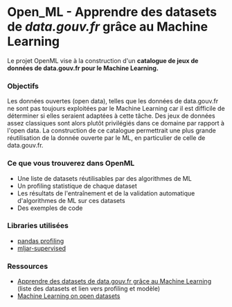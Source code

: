 # Open_ML - Apprendre des datasets de *data.gouv.fr* grâce au Machine Learning

Le projet OpenML vise à la construction d'un **catalogue de jeux de données de data.gouv.fr pour le Machine Learning.**

### Objectifs

 Les données ouvertes (open data), telles que les données de data.gouv.fr ne sont pas toujours exploitées par le Machine Learning car il est difficile de déterminer si elles seraient adaptées à cette tâche. Des jeux de données assez classiques sont alors plutôt privilégiés dans ce domaine par rapport à l'open data. La construction de ce catalogue permettrait une plus grande réutilisation de la donnée ouverte par le ML, en particulier de celle de data.gouv.fr.
 
 
 ### Ce que vous trouverez dans OpenML
 
 - Une liste de datasets réutilisables par des algorithmes de ML
 - Un profiling statistique de chaque dataset
 - Les résultats de l'entraînement et de la validation automatique d'algorithmes de ML sur ces datasets
 - Des exemples de code
 
 ### Libraries utilisées
 
 - [pandas profiling](https://pandas-profiling.github.io/pandas-profiling/docs/master/rtd/)
 - [mljar-supervised](https://supervised.mljar.com/)
 
 ### Ressources
 - [Apprendre des datasets de data.gouv.fr grâce au Machine Learning](https://pad.incubateur.net/vUkeOagxSCWVMpaW9pz_nQ#) (liste des datasets et lien vers profiling et modèle)
 - [Machine Learning on open datasets](https://drive.google.com/file/d/1CvEA7XWx4VJxukM9eh_c2FnHyOK7bM3U/view?usp=sharing)
